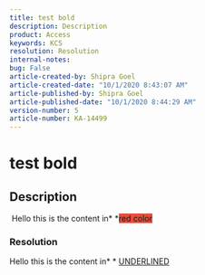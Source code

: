 ```yaml
---  
title: test bold  
description: Description  
product: Access  
keywords: KCS  
resolution: Resolution  
internal-notes:   
bug: False  
article-created-by: Shipra Goel  
article-created-date: "10/1/2020 8:43:07 AM" 
article-published-by: Shipra Goel  
article-published-date: "10/1/2020 8:44:29 AM" 
version-number: 5  
article-number: KA-14499
---  
```


# test bold

## Description

 Hello this is the content in* *<span style="background-color:#e74c3c;">red color</span>

### Resolution

Hello this is the content in* * <u>UNDERLINED</u>
